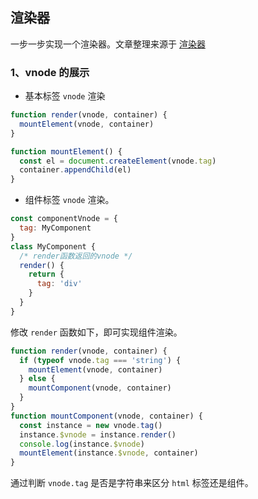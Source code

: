 ## 渲染器
一步一步实现一个渲染器。文章整理来源于 [渲染器](http://hcysun.me/vue-design/zh/)

### 1、vnode 的展示
* 基本标签 `vnode` 渲染
```js
function render(vnode, container) {
  mountElement(vnode, container)
}

function mountElement() {
  const el = document.createElement(vnode.tag)
  container.appendChild(el)
}
```
* 组件标签 `vnode` 渲染。    
```js
const componentVnode = {
  tag: MyComponent
}
class MyComponent {
  /* render函数返回的vnode */
  render() {
    return {
      tag: 'div'
    }
  }
}
```

修改 `render` 函数如下，即可实现组件渲染。
```js
function render(vnode, container) {
  if (typeof vnode.tag === 'string') {
    mountElement(vnode, container)
  } else {
    mountComponent(vnode, container)
  }
}
function mountComponent(vnode, container) {
  const instance = new vnode.tag()
  instance.$vnode = instance.render()
  console.log(instance.$vnode)
  mountElement(instance.$vnode, container)
}
```
通过判断 `vnode.tag` 是否是字符串来区分 `html` 标签还是组件。















